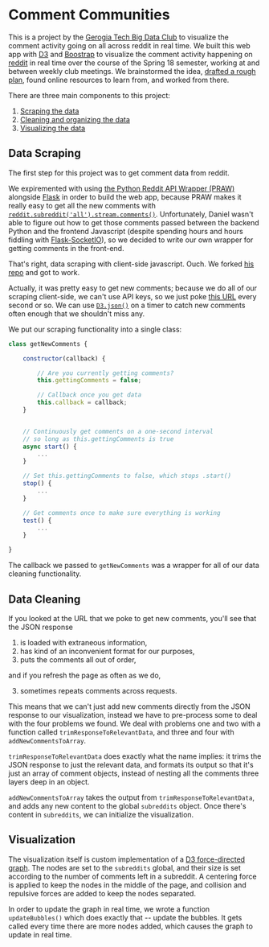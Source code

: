 # Comment Communities

This is a project by the [Gerogia Tech Big Data Club](https://github.com/gt-big-data) to visualize the comment activity going on all across reddit in real time. We built this web app with [D3](d3js.org) and [Boostrap](https://getbootstrap.com) to visualize the comment activity happening on [reddit](https://reddit.com) in real time over the course of the Spring 18 semester, working at and between weekly club meetings. We brainstormed the idea, [drafted a rough plan](https://imgur.com/a/VYQEn), found online resources to learn from, and worked from there.

There are three main components to this project:

1. [Scraping the data](#data-scraping)
2. [Cleaning and organizing the data](#data-cleaning)
3. [Visualizing the data](#visualization)

## Data Scraping

The first step for this project was to get comment data from reddit.

We expiremented with using [the Python Reddit API Wrapper (PRAW)](https://praw.readthedocs.io/en/latest/) alongside [Flask](http://flask.pocoo.org/) in order to build the web app, because PRAW makes it really easy to get all the new comments with [`reddit.subreddit('all').stream.comments()`](http://praw.readthedocs.io/en/latest/code_overview/other/subredditstream.html?highlight=comments#praw.models.reddit.subreddit.SubredditStream.comments). Unfortunately, Daniel wasn't able to figure out how to get those comments passed between the backend Python and the frontend Javascript (despite spending hours and hours fiddling with [Flask-SocketIO](https://flask-socketio.readthedocs.io/en/latest/)), so we decided to write our own wrapper for getting comments in the front-end.

That's right, data scraping with client-side javascript. Ouch. We forked [his repo](https://github.com/dfridkin/comment-communities) and got to work.

Actually, it was pretty easy to get new comments; because we do all of our scraping client-side, we can't use API keys, so we just poke [this URL](https://www.reddit.com/r/all/comments/.json?limit=100) every second or so. We can use [`D3.json()`](https://github.com/d3/d3-fetch/blob/master/README.md#json) on a timer to catch new comments often enough that we shouldn't miss any.

We put our scraping functionality into a single class:

```javascript 
class getNewComments {

    constructor(callback) {

        // Are you currently getting comments?
        this.gettingComments = false;

        // Callback once you get data
        this.callback = callback;
    }


    // Continuously get comments on a one-second interval 
    // so long as this.gettingComments is true
    async start() {
        ...
    }

    // Set this.gettingComments to false, which stops .start()
    stop() {
        ...
    }

    // Get comments once to make sure everything is working
    test() {
        ...
    }

}

```

The callback we passed to `getNewComments` was a wrapper for all of our data cleaning functionality.

## Data Cleaning

If you looked at the URL that we poke to get new comments, you'll see that the JSON response

1. is loaded with extraneous information,
2. has kind of an inconvenient format for our purposes,
2. puts the comments all out of order,

and if you refresh the page as often as we do,

3. sometimes repeats comments across requests.

This means that we can't just add new comments directly from the JSON response to our visualization, instead we have to pre-process some to deal with the four problems we found. We deal with problems one and two with a function called `trimResponseToRelevantData`, and three and four with `addNewCommentsToArray`.

`trimResponseToRelevantData` does exactly what the name implies: it trims the JSON response to just the relevant data, and formats its output so that it's just an array of comment objects, instead of nesting all the comments three layers deep in an object.

`addNewCommentsToArray` takes the output from `trimResponseToRelevantData`, and adds any new content to the global `subreddits` object. Once there's content in `subreddits`, we can initialize the visualization.

## Visualization

The visualization itself is custom implementation of a [D3 force-directed graph](https://bl.ocks.org/mbostock/4062045). The nodes are set to the `subreddits` global, and their size is set according to the number of comments left in a subreddit. A centering force is applied to keep the nodes in the middle of the page, and collision and repulsive forces are added to keep the nodes separated.

In order to update the graph in real time, we wrote a function `updateBubbles()` which does exactly that -- update the bubbles. It gets called every time there are more nodes added, which causes the graph to update in real time.